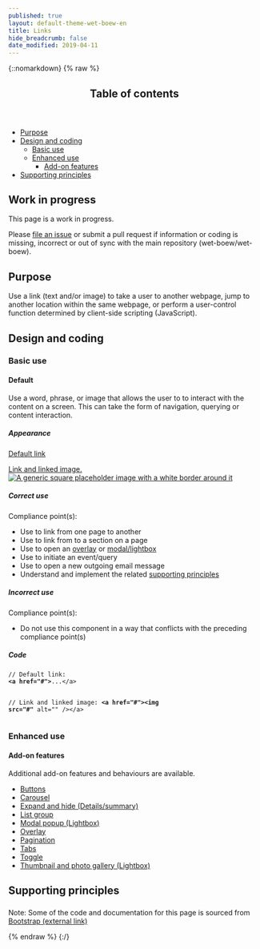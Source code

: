 ```yaml
---
published: true
layout: default-theme-wet-boew-en
title: Links
hide_breadcrumb: false
date_modified: 2019-04-11
---
```

{::nomarkdown}
{% raw %}
  <span class="wb-prettify all-pre"></span>
  <div class="row">
    <nav role="navigation" class="col-md-8">
      <div class="panel panel-default">
        <header class="panel-heading">
          <h2 class="panel-title">Table of contents</h2>
        </header>
        <div class="panel-body">
          <ul>
            <li><a href="#purpose">Purpose</a></li>
            <li><a href="#design">Design and coding</a>
              <ul>
                <li><a href="#basic">Basic use</a></li>
                <li><a href="#enhanced">Enhanced use</a>
                  <ul>
                    <li><a href="#addon">Add-on features</a> </li>
                  </ul>
                </li>
              </ul>
            </li>
            <li><a href="#supporting">Supporting principles</a></li>
          </ul>
        </div>
      </div>
    </nav>
    <section class="col-md-4">
      <div class="panel panel-warning">
        <div class="panel-body">
          <h2 class="mrgn-tp-0 h4 text-warning"><span class="fa fa-exclamation-triangle"></span> Work in progress</h2>
          <p>This page is a work in progress.</p>
          <p>Please <a href="https://github.com/wet-boew/wet-boew-styleguide/issues/new">file an issue</a> or submit a pull request if information or coding is missing, incorrect or out of sync with the main repository (wet-boew/wet-boew).</p>
        </div>
      </div>
    </section>
  </div>
  <section>
    <h2 id="purpose"><span class="fa-stack"><span class="fa fa-circle fa-stack-2x"></span><span class="fa fa-info fa-stack-1x fa-inverse"></span></span> Purpose</h2>
    <p>Use a link  (text and/or image) to take a user to another webpage, jump to another  location within the same webpage, or perform a user-control function determined  by client-side scripting (JavaScript). </p>
    <h2 id="design"><span class="fa-stack"><span class="fa fa-circle fa-stack-2x"></span><span class="fa fa-paint-brush fa-stack-1x fa-inverse"></span></span> Design and coding</h2>
    <h3 id="basic">Basic use</h3>
    <h4 id="default"><span class="fa-stack"><span class="fa fa-circle fa-stack-2x"></span><span class="fa fa-gears fa-stack-1x fa-inverse"></span></span> Default</h4>
    <p>Use a word, phrase, or image that allows the user to to interact with the content on a screen.  This can take the form of navigation, querying or content interaction.</p>
    <div class="row">
      <div class="col-md-3">
        <div class="panel panel-default">
          <div class="panel-body">
            <h5 class="mrgn-tp-0 h5">Appearance</h5>
            <p><a href="#">Default link</a></p>
            <p class="mrgn-bttm-0"><a href="#">Link and linked image.<img class="img-thumbnail left-block" alt="A generic square placeholder image with a white border around it" src="http://placehold.it/100x100"></a></p>
          </div>
        </div>
      </div>
      <div class="col-md-5">
        <h5 class="mrgn-tp-0 text-success"><span class="glyphicon glyphicon-ok-circle"></span> Correct use</h5>
        <p>Compliance point(s):</p>
        <ul>
          <li>Use to link from one page to another</li>
          <li>Use to link from to a section on a page</li>
          <li>Use to open an <a href="http://wet-boew.github.io/wet-boew/demos/overlay/overlay-en.html" >overlay</a> or <a href="http://wet-boew.github.io/wet-boew/demos/lightbox/lightbox-en.html" >modal/lightbox</a></li>
          <li>Use to initiate an event/query </li>
          <li>Use to <span data-hveid="70">open a new outgoing email message</span></li>
          <li>Understand and implement the related <a href="#supporting">supporting principles</a></li>
        </ul>
        <h5 class="mrgn-tp-0 text-danger"><span class="glyphicon glyphicon-remove-circle"></span> Incorrect use</h5>
        <p>Compliance point(s):</p>
        <ul>
          <li>Do not use this component in a way that conflicts with the preceding compliance <span class="nowrap">point(s)</span></li>
        </ul>
      </div>
      <div class="col-md-4">
        <h5 class="mrgn-tp-0">Code</h5>
        <pre><code>// Default link:
<strong>&lt;a href=&quot;#&quot;&gt;</strong>...&lt;/a&gt;

// Link and linked image:
<strong>&lt;a href=&quot;#&quot;&gt;&lt;img src=&quot;#&quot;</strong> alt=&quot;&quot; /&gt;&lt;/a&gt;</code></pre>
      </div>
    </div>
  </section>
  <h3 id="enhanced">Enhanced use</h3>
  <h4 id="addon"><span class="fa-stack"><span class="fa fa-circle fa-stack-2x"></span><span class="fa fa-stack-1x fa-plus fa-inverse"></span></span> Add-on features</h4>
  <p>Additional add-on features and behaviours are available.</p>
  <ul class="list-inline lst-spcd">
    <li><a href="buttons-en.html" class="btn btn-default">Buttons</a></li>
    <li><a href="http://wet-boew.github.io/v4.0-ci/docs/ref/tabs/tabs-en.html"  class="btn btn-default">Carousel</a></li>
    <li><a href="http://wet-boew.github.io/v4.0-ci/docs/ref/details/details-en.html"   class="btn btn-default">Expand and hide (Details/summary) </a></li>
    <li><a href="listgroup-en.html" class="btn btn-default">List group</a></li>
    <li><a href="http://wet-boew.github.io/v4.0-ci/docs/ref/lightbox/lightbox-en.html"  class="btn btn-default">Modal popup (Lightbox)</a></li>
    <li><a href="http://wet-boew.github.io/v4.0-ci/docs/ref/overlay/overlay-en.html"  class="btn btn-default">Overlay </a></li>
    <li><a href="pagination-en.html" class="btn btn-default">Pagination</a></li>
    <li><a href="http://wet-boew.github.io/v4.0-ci/docs/ref/tabs/tabs-en.html"  class="btn btn-default">Tabs</a></li>
    <li><a href="http://wet-boew.github.io/v4.0-ci/docs/ref/toggle/toggle-en.html" class="btn btn-default">Toggle</a></li>
    <li><a href="http://wet-boew.github.io/v4.0-ci/docs/ref/lightbox/lightbox-en.html"  class="btn btn-default">Thumbnail and photo gallery (Lightbox) </a></li>
  </ul>
  <h2 id="supporting"><span class="fa-stack"> <span class="fa fa-circle fa-stack-2x"></span> <span class="fa fa-bookmark fa-stack-1x fa-inverse"></span> </span> Supporting principles</h2>
  <h3><span data-ajax-replace="../writing/strctr-en.html #links-heading"></span></h3>
  <div data-ajax-replace="../writing/strctr-en.html #links-info"></div>
  <h3><span data-ajax-replace="../writing/stl-en.html #scent-heading"></span></h3>
  <div data-ajax-replace="../writing/stl-en.html #scent-info"></div>
  <h3><span data-ajax-replace="../writing/stl-en.html #parallel-heading"></span></h3>
  <div data-ajax-replace="../writing/stl-en.html #parallel-info"></div>
  <h3><span data-ajax-replace="../writing/stl-en.html #scan-heading"></span></h3>
  <div data-ajax-replace="../writing/stl-en.html #scan-info"></div>
  <h3><span data-ajax-replace="../writing/rchtctr-en.html #alphabetization-heading"></span></h3>
  <div data-ajax-replace="../writing/rchtctr-en.html #alphabetization-info"></div>
  <p class="mrgn-tp-lg text-muted">Note: Some of the code and documentation for this page is sourced from <a href="http://getbootstrap.com/" >Bootstrap<span  class="wb-inv"> (external link)</span></a></p>
{% endraw %}
{:/}
